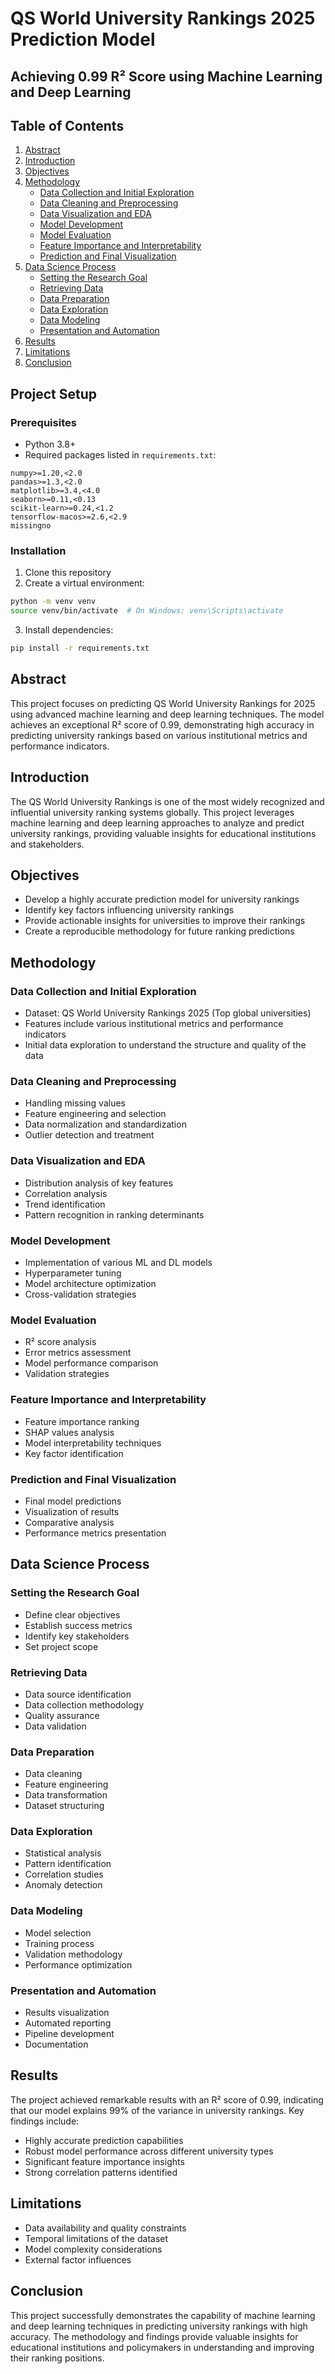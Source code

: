 # QS World University Rankings 2025 Prediction Model

## Achieving 0.99 R² Score using Machine Learning and Deep Learning

## Table of Contents

1. [Abstract](#abstract)
2. [Introduction](#introduction)
3. [Objectives](#objectives)
4. [Methodology](#methodology)
   - [Data Collection and Initial Exploration](#data-collection-and-initial-exploration)
   - [Data Cleaning and Preprocessing](#data-cleaning-and-preprocessing)
   - [Data Visualization and EDA](#data-visualization-and-eda)
   - [Model Development](#model-development)
   - [Model Evaluation](#model-evaluation)
   - [Feature Importance and Interpretability](#feature-importance-and-interpretability)
   - [Prediction and Final Visualization](#prediction-and-final-visualization)
5. [Data Science Process](#data-science-process)
   - [Setting the Research Goal](#setting-the-research-goal)
   - [Retrieving Data](#retrieving-data)
   - [Data Preparation](#data-preparation)
   - [Data Exploration](#data-exploration)
   - [Data Modeling](#data-modeling)
   - [Presentation and Automation](#presentation-and-automation)
6. [Results](#results)
7. [Limitations](#limitations)
8. [Conclusion](#conclusion)

## Project Setup

### Prerequisites

- Python 3.8+
- Required packages listed in `requirements.txt`:

```
numpy>=1.20,<2.0
pandas>=1.3,<2.0
matplotlib>=3.4,<4.0
seaborn>=0.11,<0.13
scikit-learn>=0.24,<1.2
tensorflow-macos>=2.6,<2.9
missingno
```

### Installation

1. Clone this repository
2. Create a virtual environment:

```bash
python -m venv venv
source venv/bin/activate  # On Windows: venv\Scripts\activate
```

3. Install dependencies:

```bash
pip install -r requirements.txt
```

## Abstract

This project focuses on predicting QS World University Rankings for 2025 using advanced machine learning and deep learning techniques. The model achieves an exceptional R² score of 0.99, demonstrating high accuracy in predicting university rankings based on various institutional metrics and performance indicators.

## Introduction

The QS World University Rankings is one of the most widely recognized and influential university ranking systems globally. This project leverages machine learning and deep learning approaches to analyze and predict university rankings, providing valuable insights for educational institutions and stakeholders.

## Objectives

- Develop a highly accurate prediction model for university rankings
- Identify key factors influencing university rankings
- Provide actionable insights for universities to improve their rankings
- Create a reproducible methodology for future ranking predictions

## Methodology

### Data Collection and Initial Exploration

- Dataset: QS World University Rankings 2025 (Top global universities)
- Features include various institutional metrics and performance indicators
- Initial data exploration to understand the structure and quality of the data

### Data Cleaning and Preprocessing

- Handling missing values
- Feature engineering and selection
- Data normalization and standardization
- Outlier detection and treatment

### Data Visualization and EDA

- Distribution analysis of key features
- Correlation analysis
- Trend identification
- Pattern recognition in ranking determinants

### Model Development

- Implementation of various ML and DL models
- Hyperparameter tuning
- Model architecture optimization
- Cross-validation strategies

### Model Evaluation

- R² score analysis
- Error metrics assessment
- Model performance comparison
- Validation strategies

### Feature Importance and Interpretability

- Feature importance ranking
- SHAP values analysis
- Model interpretability techniques
- Key factor identification

### Prediction and Final Visualization

- Final model predictions
- Visualization of results
- Comparative analysis
- Performance metrics presentation

## Data Science Process

### Setting the Research Goal

- Define clear objectives
- Establish success metrics
- Identify key stakeholders
- Set project scope

### Retrieving Data

- Data source identification
- Data collection methodology
- Quality assurance
- Data validation

### Data Preparation

- Data cleaning
- Feature engineering
- Data transformation
- Dataset structuring

### Data Exploration

- Statistical analysis
- Pattern identification
- Correlation studies
- Anomaly detection

### Data Modeling

- Model selection
- Training process
- Validation methodology
- Performance optimization

### Presentation and Automation

- Results visualization
- Automated reporting
- Pipeline development
- Documentation

## Results

The project achieved remarkable results with an R² score of 0.99, indicating that our model explains 99% of the variance in university rankings. Key findings include:

- Highly accurate prediction capabilities
- Robust model performance across different university types
- Significant feature importance insights
- Strong correlation patterns identified

## Limitations

- Data availability and quality constraints
- Temporal limitations of the dataset
- Model complexity considerations
- External factor influences

## Conclusion

This project successfully demonstrates the capability of machine learning and deep learning techniques in predicting university rankings with high accuracy. The methodology and findings provide valuable insights for educational institutions and policymakers in understanding and improving their ranking positions.